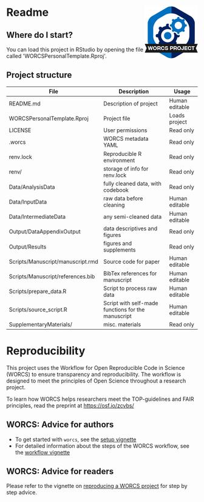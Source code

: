 # Readme <a href='https://osf.io/zcvbs/'><img src='SupplementaryMaterials/worcs_icon.png' align="right" height="139" /></a>

<!-- Please add a brief introduction to explain what the project is about    -->

## Where do I start?

You can load this project in RStudio by opening the file called 'WORCSPersonalTemplate.Rproj'.

## Project structure

<!--  You can add rows to this table, using "|" to separate columns.         -->
File                        | Description                      | Usage         
--------------------------- | -------------------------------- | --------------
README.md                   | Description of project           | Human editable
WORCSPersonalTemplate.Rproj | Project file                     | Loads project 
LICENSE                     | User permissions                 | Read only     
.worcs                      | WORCS metadata YAML              | Read only     
renv.lock                   | Reproducible R environment       | Read only     
renv/                       | storage of info for renv.lock    | Read only     
Data/AnalysisData           | fully cleaned data, with codebook| Read only
Data/InputData              | raw data before cleaning         | Human editable
Data/IntermediateData       | any semi-cleaned data            | Human editable
Output/DataAppendixOutput   | data descriptives and figures    | Read only      
Output/Results              | figures and supplements          | Read only      
Scripts/Manuscript/manuscript.rmd | Source code for paper            | Human editable   
Scripts/Manuscript/references.bib | BibTex references for manuscript | Human editable
Scripts/prepare_data.R      | Script to process raw data       | Human editable
Scripts/source_script.R     | Script with self-made functions for the manuscript | Human editable
SupplementaryMaterials/     | misc. materials                  | Read only      


<!--  You can consider adding the following to this file:                    -->
<!--  * A citation reference for your project                                -->
<!--  * Contact information for questions/comments                           -->
<!--  * How people can offer to contribute to the project                    -->
<!--  * A contributor code of conduct, https://www.contributor-covenant.org/ -->

# Reproducibility

This project uses the Workflow for Open Reproducible Code in Science (WORCS) to
ensure transparency and reproducibility. The workflow is designed to meet the
principles of Open Science throughout a research project. 

To learn how WORCS helps researchers meet the TOP-guidelines and FAIR principles,
read the preprint at https://osf.io/zcvbs/

## WORCS: Advice for authors

* To get started with `worcs`, see the [setup vignette](https://cjvanlissa.github.io/worcs/articles/setup.html)
* For detailed information about the steps of the WORCS workflow, see the [workflow vignette](https://cjvanlissa.github.io/worcs/articles/workflow.html)

## WORCS: Advice for readers

Please refer to the vignette on [reproducing a WORCS project]() for step by step advice.
<!-- If your project deviates from the steps outlined in the vignette on     -->
<!-- reproducing a WORCS project, please provide your own advice for         -->
<!-- readers here.                                                           -->
